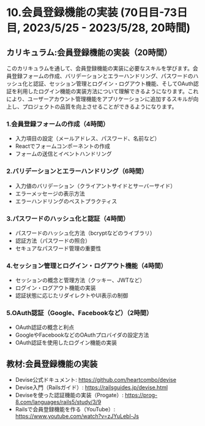 # 10.会員登録機能の実装 (70日目-73日目, 2023/5/25 - 2023/5/28, 20時間)

## カリキュラム:会員登録機能の実装（20時間）
このカリキュラムを通して、会員登録機能の実装に必要なスキルを学びます。会員登録フォームの作成、バリデーションとエラーハンドリング、パスワードのハッシュ化と認証、セッション管理とログイン・ログアウト機能、そしてOAuth認証を利用したログイン機能の実装方法について理解できるようになります。これにより、ユーザーアカウント管理機能をアプリケーションに追加するスキルが向上し、プロジェクトの品質を向上させることができるようになります。
### 1.会員登録フォームの作成（4時間）
- 入力項目の設定（メールアドレス、パスワード、名前など）
- Reactでフォームコンポーネントの作成
- フォームの送信とイベントハンドリング
### 2.バリデーションとエラーハンドリング（6時間）
- 入力値のバリデーション（クライアントサイドとサーバーサイド）
- エラーメッセージの表示方法
- エラーハンドリングのベストプラクティス
### 3.パスワードのハッシュ化と認証（4時間）
- パスワードのハッシュ化方法（bcryptなどのライブラリ）
- 認証方法（パスワードの照合）
- セキュアなパスワード管理の重要性
### 4.セッション管理とログイン・ログアウト機能（4時間）
- セッションの概念と管理方法（クッキー、JWTなど）
- ログイン・ログアウト機能の実装
- 認証状態に応じたリダイレクトやUI表示の制御
### 5.OAuth認証（Google、Facebookなど）（2時間）
- OAuth認証の概念と利点
- GoogleやFacebookなどのOAuthプロバイダの設定方法
- OAuth認証を使用したログイン機能の実装

## 教材:会員登録機能の実装
- Devise公式ドキュメント: https://github.com/heartcombo/devise
- Devise入門（Railsガイド）: https://railsguides.jp/devise.html
- Deviseを使った認証機能の実装（Progate）: https://prog-8.com/languages/rails5/study/3/9
- Railsで会員登録機能を作る（YouTube）: https://www.youtube.com/watch?v=zJYuLebl-Js

